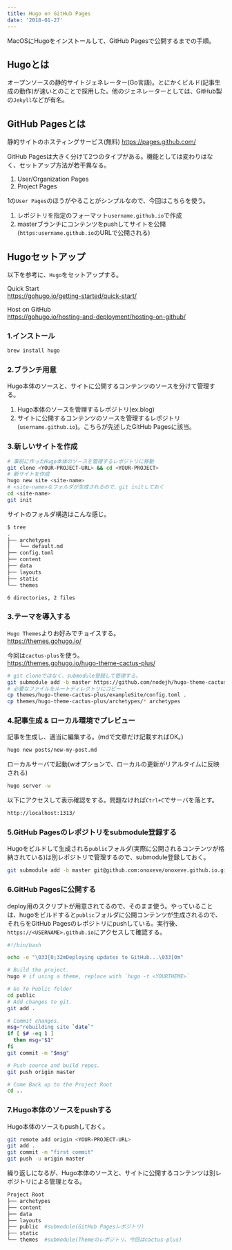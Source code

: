 ```yaml
---
title: Hugo on GitHub Pages
date: '2018-01-27'
---
```


MacOSにHugoをインストールして、GitHub Pagesで公開するまでの手順。

## Hugoとは
オープンソースの静的サイトジェネレーター(Go言語)。とにかくビルド(記事生成の動作)が速いとのことで採用した。他のジェネレーターとしては、GitHub製の`Jekyll`などが有名。

## GitHub Pagesとは
静的サイトのホスティングサービス(無料)
https://pages.github.com/

GitHub Pagesは大きく分けて2つのタイプがある。機能としては変わりはなく、セットアップ方法が若干異なる。

  1. User/Organization Pages  
  2. Project Pages

1の`User Pages`のほうがやることがシンプルなので、今回はこちらを使う。

  1. レポジトリを指定のフォーマット`username.github.io`で作成  
  2. masterブランチにコンテンツをpushしてサイトを公開(`https:username.github.io`のURLで公開される)

## Hugoセットアップ
以下を参考に、`Hugo`をセットアップする。

Quick Start  
https://gohugo.io/getting-started/quick-start/

Host on GitHub  
https://gohugo.io/hosting-and-deployment/hosting-on-github/


### 1.インストール
```bash
brew install hugo
```

### 2.ブランチ用意

Hugo本体のソースと、サイトに公開するコンテンツのソースを分けて管理する。

  1. Hugo本体のソースを管理するレポジトリ(ex.blog)  
  2. サイトに公開するコンテンツのソースを管理するレポジトリ(`username.github.io`)。こちらが先述したGitHub Pagesに該当。

### 3.新しいサイトを作成

```bash
# 事前に作ったHugo本体のソースを管理するレポジトリに移動
git clone <YOUR-PROJECT-URL> && cd <YOUR-PROJECT>
# 新サイトを作成
hugo new site <site-name>
# <site-name>なフォルダが生成されるので、git initしておく
cd <site-name>
git init
```

サイトのフォルダ構造はこんな感じ。
```bash
$ tree
.
├── archetypes
│   └── default.md
├── config.toml
├── content
├── data
├── layouts
├── static
└── themes

6 directories, 2 files
```

### 3.テーマを導入する

`Hugo Themes`よりお好みでチョイスする。  
https://themes.gohugo.io/

今回は`cactus-plus`を使う。  
https://themes.gohugo.io/hugo-theme-cactus-plus/

```bash
# git cloneではなく、submodule登録して管理する。
git submodule add -b master https://github.com/nodejh/hugo-theme-cactus-plus.git themes/hugo-theme-cactus-plus
# 必要なファイルをルートディレクトリにコピー
cp themes/hugo-theme-cactus-plus/exampleSite/config.toml .
cp themes/hugo-theme-cactus-plus/archetypes/* archetypes
```

### 4.記事生成 & ローカル環境でプレビュー

記事を生成し、適当に編集する。(mdで文章だけ記載すればOK。)
```bash
hugo new posts/new-my-post.md
```

ローカルサーバで起動(wオプションで、ローカルの更新がリアルタイムに反映される)
```bash
hugo server -w
```

以下にアクセスして表示確認をする。問題なければ`Ctrl+C`でサーバを落とす。
```bash
http://localhost:1313/
```

### 5.GitHub Pagesのレポジトリをsubmodule登録する

Hugoをビルドして生成される`public`フォルダ(実際に公開されるコンテンツが格納されている)は別レポジトリで管理するので、submodule登録しておく。

```bash
git submodule add -b master git@github.com:onoxeve/onoxeve.github.io.git public
```

### 6.GitHub Pagesに公開する

deploy用のスクリプトが用意されてるので、そのまま使う。やっていることは、hugoをビルドすると`public`フォルダに公開コンテンツが生成されるので、それらをGitHub Pagesのレポジトリにpushしている。実行後、`https://<USERNAME>.github.io`にアクセスして確認する。

```bash
#!/bin/bash

echo -e "\033[0;32mDeploying updates to GitHub...\033[0m"

# Build the project.
hugo # if using a theme, replace with `hugo -t <YOURTHEME>`

# Go To Public folder
cd public
# Add changes to git.
git add .

# Commit changes.
msg="rebuilding site `date`"
if [ $# -eq 1 ]
  then msg="$1"
fi
git commit -m "$msg"

# Push source and build repos.
git push origin master

# Come Back up to the Project Root
cd ..
```

### 7.Hugo本体のソースをpushする

Hugo本体のソースもpushしておく。
```bash
git remote add origin <YOUR-PROJECT-URL>
git add .
git commit -m "first commit"
git push -u origin master
```

繰り返しになるが、Hugo本体のソースと、サイトに公開するコンテンツは別レポジトリによる管理となる。

```bash
Project Root
├── archetypes
├── content
├── data
├── layouts
├── public  #submodule(GitHub Pagesレポジトリ)
├── static
└── themes  #submodule(Themeのレポジトリ、今回はcactus-plus)
```

